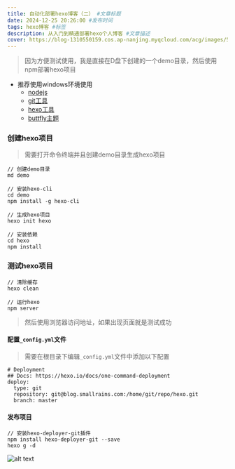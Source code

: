 ```yaml
---
title: 自动化部署hexo博客（二） #文章标题
date: 2024-12-25 20:26:00 #发布时间
tags: hexo博客 #标签
description: 从入门到精通部署hexo个人博客 #文章描述
cover: https://blog-1310550159.cos.ap-nanjing.myqcloud.com/acg/images/58681464_p0.png #文章封面图片
---
```



> 因为方便测试使用，我是直接在D盘下创建的一个demo目录，然后使用npm部署hexo项目
- 推荐使用windows环境使用
	- [nodejs](https://nodejs.org)
	- [git工具](https://git-scm.com/)
	- [hexo工具](https://hexo.io)
	- [buttfly主题](https://github.com/jerryc127/hexo-theme-butterfly.git)
	

### 创建hexo项目

> 需要打开命令终端并且创建demo目录生成hexo项目
```
// 创建demo目录
md demo

// 安装hexo-cli
cd demo
npm install -g hexo-cli

// 生成hexo项目
hexo init hexo

// 安装依赖
cd hexo
npm install
```
### 测试hexo项目

```
// 清除缓存
hexo clean

// 运行hexo
npm server
```
> 然后使用浏览器访问地址，如果出现页面就是测试成功


#### 配置`_config.yml`文件
> 需要在根目录下编辑`_config.yml`文件中添加以下配置
```
# Deployment
## Docs: https://hexo.io/docs/one-command-deployment
deploy:
  type: git
  repository: git@blog.smallrains.com:/home/git/repo/hexo.git
  branch: master
```

#### 发布项目
```
// 安装hexo-deployer-git插件
npm install hexo-deployer-git --save
hexo g -d
```
 ![alt text](https://blog-1310550159.cos.ap-nanjing.myqcloud.com/images/1735135985093.jpg)